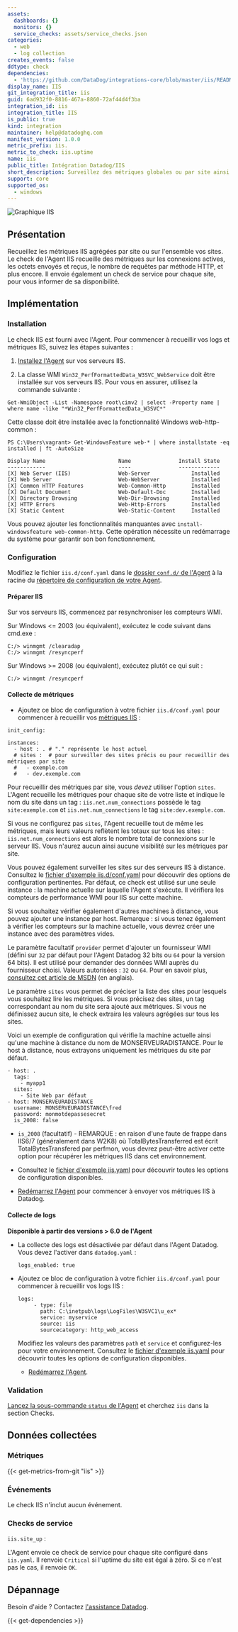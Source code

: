 ```yaml
---
assets:
  dashboards: {}
  monitors: {}
  service_checks: assets/service_checks.json
categories:
  - web
  - log collection
creates_events: false
ddtype: check
dependencies:
  - 'https://github.com/DataDog/integrations-core/blob/master/iis/README.md'
display_name: IIS
git_integration_title: iis
guid: 6ad932f0-8816-467a-8860-72af44d4f3ba
integration_id: iis
integration_title: IIS
is_public: true
kind: integration
maintainer: help@datadoghq.com
manifest_version: 1.0.0
metric_prefix: iis.
metric_to_check: iis.uptime
name: iis
public_title: Intégration Datadog/IIS
short_description: Surveillez des métriques globales ou par site ainsi que le statut de disponibilité de chaque site. status.
support: core
supported_os:
  - windows
---
```

![Graphique IIS][1]

## Présentation

Recueillez les métriques IIS agrégées par site ou sur l'ensemble vos sites. Le check de l'Agent IIS recueille des métriques sur les connexions actives, les octets envoyés et reçus, le nombre de requêtes par méthode HTTP, et plus encore. Il envoie également un check de service pour chaque site, pour vous informer de sa disponibilité.

## Implémentation
### Installation

Le check IIS est fourni avec l'Agent. Pour commencer à recueillir vos logs et métriques IIS, suivez les étapes suivantes :

1. [Installez l'Agent][2] sur vos serveurs IIS.

2. La classe WMI `Win32_PerfFormattedData_W3SVC_WebService` doit être installée sur vos serveurs IIS.
  Pour vous en assurer, utilisez la commande suivante :
  ```
  Get-WmiObject -List -Namespace root\cimv2 | select -Property name | where name -like "*Win32_PerfFormattedData_W3SVC*"
  ```

  Cette classe doit être installée avec la fonctionnalité Windows web-http-common :

  ```
  PS C:\Users\vagrant> Get-WindowsFeature web-* | where installstate -eq installed | ft -AutoSize

  Display Name                       Name               Install State
  ------------                       ----               -------------
  [X] Web Server (IIS)               Web-Server             Installed
  [X] Web Server                     Web-WebServer          Installed
  [X] Common HTTP Features           Web-Common-Http        Installed
  [X] Default Document               Web-Default-Doc        Installed
  [X] Directory Browsing             Web-Dir-Browsing       Installed
  [X] HTTP Errors                    Web-Http-Errors        Installed
  [X] Static Content                 Web-Static-Content     Installed
  ```

  Vous pouvez ajouter les fonctionnalités manquantes avec `install-windowsfeature web-common-http`. Cette opération nécessite un redémarrage du système pour garantir son bon fonctionnement.

### Configuration

Modifiez le fichier `iis.d/conf.yaml` dans le [dossier `conf.d/` de l'Agent][3] à la racine du [répertoire de configuration de votre Agent][4].

#### Préparer IIS

Sur vos serveurs IIS, commencez par resynchroniser les compteurs WMI.

Sur Windows <= 2003 (ou équivalent), exécutez le code suivant dans cmd.exe :

```
C:/> winmgmt /clearadap
C:/> winmgmt /resyncperf
```

Sur Windows >= 2008 (ou équivalent), exécutez plutôt ce qui suit :

```
C:/> winmgmt /resyncperf
```

#### Collecte de métriques

 * Ajoutez ce bloc de configuration à votre fichier `iis.d/conf.yaml` pour commencer à recueillir vos [métriques IIS](#metriques) :

```
init_config:

instances:
  - host : . # "." représente le host actuel
  # sites :  # pour surveiller des sites précis ou pour recueillir des métriques par site
  #   - exemple.com
  #   - dev.exemple.com
```

Pour recueillir des métriques par site, vous *devez* utiliser l'option `sites`. L'Agent recueille les métriques pour chaque site de votre liste et indique le nom du site dans un tag : `iis.net.num_connections` possède le tag `site:exemple.com` et `iis.net.num_connections` le tag `site:dev.exemple.com`.

Si vous ne configurez pas `sites`, l'Agent recueille tout de même les métriques, mais leurs valeurs reflètent les totaux sur tous les sites : `iis.net.num_connections` est alors le nombre total de connexions sur le serveur IIS. Vous n'aurez aucun ainsi aucune visibilité sur les métriques par site.

Vous pouvez également surveiller les sites sur des serveurs IIS à distance. Consultez le [fichier d'exemple iis.d/conf.yaml][5] pour découvrir des options de configuration pertinentes. Par défaut, ce check est utilisé sur une seule instance : la machine actuelle sur laquelle l'Agent s'exécute. Il vérifiera les compteurs de performance WMI pour IIS sur cette machine.

Si vous souhaitez vérifier également d'autres machines à distance, vous pouvez ajouter une instance par host.
Remarque : si vous tenez également à vérifier les compteurs sur la machine actuelle, vous devrez créer une instance avec des paramètres vides.

Le paramètre facultatif `provider` permet d'ajouter un fournisseur WMI (défini sur `32` par défaut pour l'Agent Datadog 32 bits ou `64` pour la version 64 bits). Il est utilisé pour demander des données WMI auprès du fournisseur choisi. Valeurs autorisées : `32` ou `64`. Pour en savoir plus, [consultez cet article de MSDN][6] (en anglais).

Le paramètre `sites` vous permet de préciser la liste des sites pour lesquels vous souhaitez lire les métriques. Si vous précisez des sites, un tag correspondant au nom du site sera ajouté aux métriques. Si vous ne définissez aucun site, le check extraira les valeurs agrégées sur tous les sites.

Voici un exemple de configuration qui vérifie la machine actuelle ainsi qu'une machine à distance du nom de MONSERVEURADISTANCE. Pour le host à distance, nous extrayons uniquement les métriques du site par défaut.

```
- host: .
  tags:
    - myapp1
  sites:
    - Site Web par défaut
- host: MONSERVEURADISTANCE
  username: MONSERVEURADISTANCE\fred
  password: monmotdepassesecret
  is_2008: false
```

* `is_2008` (facultatif) - REMARQUE : en raison d'une faute de frappe dans IIS6/7 (généralement dans W2K8) où TotalBytesTransferred est écrit TotalBytesTransfered par perfmon, vous devrez peut-être activer cette option pour récupérer les métriques IIS dans cet environnement.

* Consultez le [fichier d'exemple iis.yaml][5] pour découvrir toutes les options de configuration disponibles.

* [Redémarrez l'Agent][7] pour commencer à envoyer vos métriques IIS à Datadog.

#### Collecte de logs

**Disponible à partir des versions > 6.0 de l'Agent**

* La collecte des logs est désactivée par défaut dans l'Agent Datadog. Vous devez l'activer dans `datadog.yaml` :

  ```
  logs_enabled: true
  ```

* Ajoutez ce bloc de configuration à votre fichier `iis.d/conf.yaml` pour commencer à recueillir vos logs IIS :

  ```
  logs:
       - type: file
         path: C:\inetpub\logs\LogFiles\W3SVC1\u_ex*
         service: myservice
         source: iis
         sourcecategory: http_web_access
  ```

  Modifiez les valeurs des paramètres `path` et `service` et configurez-les pour votre environnement.
  Consultez le [fichier d'exemple iis.yaml][5] pour découvrir toutes les options de configuration disponibles.

  * [Redémarrez l'Agent][8].


### Validation

[Lancez la sous-commande `status` de l'Agent][9] et cherchez `iis` dans la section Checks.

## Données collectées
### Métriques
{{< get-metrics-from-git "iis" >}}


### Événements
Le check IIS n'inclut aucun événement.

### Checks de service

`iis.site_up` :

L'Agent envoie ce check de service pour chaque site configuré dans `iis.yaml`. Il renvoie `Critical` si l'uptime du site est égal à zéro. Si ce n'est pas le cas, il renvoie `OK`.

## Dépannage
Besoin d'aide ? Contactez [l'assistance Datadog][11].

[1]: https://raw.githubusercontent.com/DataDog/integrations-core/master/iis/images/iisgraph.png
[2]: https://app.datadoghq.com/account/settings#agent
[3]: https://docs.datadoghq.com/fr/agent/basic_agent_usage/windows/#agent-check-directory-structure
[4]: https://docs.datadoghq.com/fr/agent/guide/agent-configuration-files/?tab=agentv6#agent-configuration-directory
[5]: https://github.com/DataDog/integrations-core/blob/master/iis/datadog_checks/iis/data/conf.yaml.example
[6]: https://msdn.microsoft.com/en-us/library/aa393067.aspx
[7]: https://docs.datadoghq.com/fr/agent/guide/agent-commands/?tab=agentv6#start-stop-and-restart-the-agent
[8]: https://docs.datadoghq.com/fr/agent/guide/agent-commands/?tab=agentv6#start-stop-and-restart-the-agent
[9]: https://docs.datadoghq.com/fr/agent/guide/agent-commands/?tab=agentv6#agent-status-and-information
[10]: https://github.com/DataDog/integrations-core/blob/master/iis/metadata.csv
[11]: https://docs.datadoghq.com/fr/help


{{< get-dependencies >}}